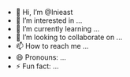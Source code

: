 - 👋 Hi, I’m @Inieast
- 👀 I’m interested in ...
- 🌱 I’m currently learning ...
- 💞️ I’m looking to collaborate on ...
- 📫 How to reach me ...
- 😄 Pronouns: ...
- ⚡ Fun fact: ...

<!---
Inieast/Inieast is a ✨ special ✨ repository because its `README.md` (this file) appears on your GitHub profile.
You can click the Preview link to take a look at your changes.
--->
